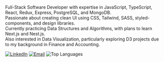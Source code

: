 Full-Stack Software Developer with expertise in JavaScript, TypeScript, React, Redux, Express, PostgreSQL, and MongoDB. <br/>
Passionate about creating clean UI using CSS, Tailwind, SASS, styled-components, and design libraries.<br/>
Currently practicing Data Structures and Algorithms, with plans to learn Next.js and Nest.js. <br/>
Also interested in Data Visualization, particularly exploring D3 projects due to my background in Finance and Accounting.<br/>

[![LinkedIn](https://img.shields.io/badge/LinkedIn-blue)](https://www.linkedin.com/in/aliramazanov/)
[![Email](https://img.shields.io/badge/Email-aliasifzade@gmail.com-green)](mailto:aliasifzade@example.com)
![Top Languages](https://github-readme-stats.vercel.app/api/top-langs/?username=aliramazanov&layout=compact)
